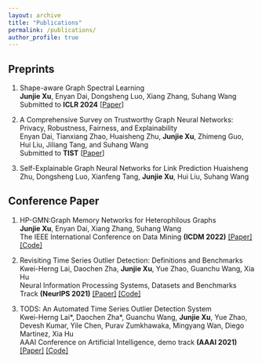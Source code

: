 ```yaml
---
layout: archive
title: "Publications"
permalink: /publications/
author_profile: true
---
```


<!-- {% if author.googlescholar %}
  You can also find my articles on <u><a href="{{author.googlescholar}}">my Google Scholar profile</a>.</u>
{% endif %}

{% include base_path %}

{% for post in site.publications reversed %}
  {% include archive-single.html %}
{% endfor %} -->

## Preprints
1. Shape-aware Graph Spectral Learning  
   **Junjie Xu**, Enyan Dai, Dongsheng Luo, Xiang Zhang, Suhang Wang  
   Submitted to **ICLR 2024** [[Paper](https://arxiv.org/pdf/2310.10064.pdf)]  
   
2. A Comprehensive Survey on Trustworthy Graph Neural Networks: Privacy, Robustness, Fairness, and Explainability  
   Enyan Dai, Tianxiang Zhao, Huaisheng Zhu, **Junjie Xu**, Zhimeng Guo, Hui Liu, Jiliang Tang, and Suhang Wang  
   Submitted to **TIST** [[Paper](https://arxiv.org/pdf/2204.08570.pdf)]

3. Self-Explainable Graph Neural Networks for Link Prediction
   Huaisheng Zhu, Dongsheng Luo, Xianfeng Tang, **Junjie Xu**, Hui Liu, Suhang Wang  



## Conference Paper  

1. HP-GMN:Graph Memory Networks for Heterophilous Graphs  
   **Junjie Xu**, Enyan Dai, Xiang Zhang, Suhang Wang  
   The IEEE International Conference on Data Mining **(ICDM 2022)** [[Paper]](https://arxiv.org/abs/2210.08195) [[Code]](https://github.com/junjie-xu/HP-GMN)  

3. Revisiting Time Series Outlier Detection: Definitions and Benchmarks  
   Kwei-Herng Lai, Daochen Zha, **Junjie Xu**, Yue Zhao, Guanchu Wang, Xia Hu  
   Neural Information Processing Systems, Datasets and Benchmarks Track **(NeurIPS 2021)** [[Paper]](https://openreview.net/pdf?id=r8IvOsnHchr) [[Code]](https://github.com/datamllab/tods)  
   
5. TODS: An Automated Time Series Outlier Detection System  
   Kwei-Herng Lai*, Daochen Zha*, Guanchu Wang, **Junjie Xu**, Yue Zhao, Devesh Kumar, Yile Chen, Purav Zumkhawaka, Mingyang Wan, Diego Martinez, Xia Hu  
   AAAI Conference on Artificial Intelligence, demo track **(AAAI 2021)** [[Paper]](https://arxiv.org/pdf/2009.09822.pdf) [[Code]](https://github.com/datamllab/tods)  



